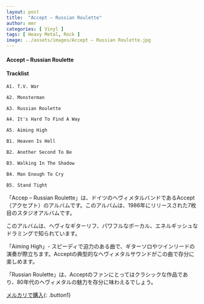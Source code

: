 ```yaml
---
layout: post
title:  "Accept – Russian Roulette"
author: mmr
categories: [ Vinyl ]
tags: [ Heavy Metal, Rock ]
image: ../assets/images/Accept – Russian Roulette.jpg
---
```


#### Accept – Russian Roulette

#### Tracklist
```md
A1. T.V. War

A2. Monsterman

A3. Russian Roulette

A4. It's Hard To Find A Way

A5. Aiming High

B1. Heaven Is Hell

B2. Another Second To Be

B3. Walking In The Shadow

B4. Man Enough To Cry

B5. Stand Tight
```

「Accep – Russian Roulette」は、ドイツのヘヴィメタルバンドであるAccept（アクセプト）のアルバムです。このアルバムは、1986年にリリースされた7枚目のスタジオアルバムです。

このアルバムは、ヘヴィなギターリフ、パワフルなボーカル、エネルギッシュなドラミングで知られています。

「Aiming High」- スピーディで迫力のある曲で、ギターソロやツインリードの演奏が際立ちます。Acceptの典型的なヘヴィメタルサウンドがこの曲で存分に楽しめます。

「Russian Roulette」は、Acceptのファンにとってはクラシックな作品であり、80年代のヘヴィメタルの魅力を存分に味わえるでしょう。



[メルカリで購入](https://jp.mercari.com/item/m79383927346){: .button1}

